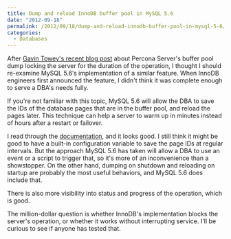 ```yaml
---
title: Dump and reload InnoDB buffer pool in MySQL 5.6
date: "2012-09-18"
permalink: /2012/09/18/dump-and-reload-innodb-buffer-pool-in-mysql-5-6/
categories:
  - Databases
---
```

After [Gavin Towey's recent blog post][1] about Percona Server's buffer pool dump locking the server for the duration of the operation, I thought I should re-examine MySQL 5.6&#8242;s implementation of a similar feature. When InnoDB engineers first announced the feature, I didn't think it was complete enough to serve a DBA's needs fully.

If you're not familiar with this topic, MySQL 5.6 will allow the DBA to save the IDs of the database pages that are in the buffer pool, and reload the pages later. This technique can help a server to warm up in minutes instead of hours after a restart or failover.

I read through the [documentation][2], and it looks good. I still think it might be good to have a built-in configuration variable to save the page IDs at regular intervals. But the approach MySQL 5.6 has taken will allow a DBA to use an event or a script to trigger that, so it's more of an inconvenience than a showstopper. On the other hand, dumping on shutdown and reloading on startup are probably the most useful behaviors, and MySQL 5.6 does include that.

There is also more visibility into status and progress of the operation, which is good.

The million-dollar question is whether InnoDB's implementation blocks the server's operation, or whether it works without interrupting service. I'll be curious to see if anyone has tested that.

 [1]: http://gtowey.blogspot.com/2012/09/how-to-shoot-yourself-in-foot-with.html
 [2]: http://dev.mysql.com/doc/refman/5.6/en/innodb-performance.html#innodb-preload-buffer-pool

